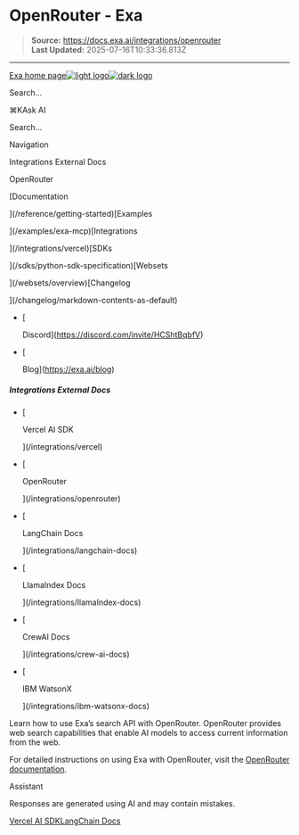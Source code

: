 # OpenRouter - Exa

> **Source:** https://docs.exa.ai/integrations/openrouter  
> **Last Updated:** 2025-07-16T10:33:36.813Z

---

[Exa home page![light logo](https://mintlify.s3.us-west-1.amazonaws.com/exa-52/logo/light.png)![dark logo](https://mintlify.s3.us-west-1.amazonaws.com/exa-52/logo/dark.png)](/)

Search...

⌘KAsk AI

Search...

Navigation

Integrations External Docs

OpenRouter

[Documentation

](/reference/getting-started)[Examples

](/examples/exa-mcp)[Integrations

](/integrations/vercel)[SDKs

](/sdks/python-sdk-specification)[Websets

](/websets/overview)[Changelog

](/changelog/markdown-contents-as-default)

*   [
    
    Discord](https://discord.com/invite/HCShtBqbfV)
*   [
    
    Blog](https://exa.ai/blog)

##### Integrations External Docs

*   [
    
    Vercel AI SDK
    
    
    
    ](/integrations/vercel)
*   [
    
    OpenRouter
    
    
    
    ](/integrations/openrouter)
*   [
    
    LangChain Docs
    
    
    
    ](/integrations/langchain-docs)
*   [
    
    LlamaIndex Docs
    
    
    
    ](/integrations/llamaIndex-docs)
*   [
    
    CrewAI Docs
    
    
    
    ](/integrations/crew-ai-docs)
*   [
    
    IBM WatsonX
    
    
    
    ](/integrations/ibm-watsonx-docs)

Learn how to use Exa’s search API with OpenRouter. OpenRouter provides web search capabilities that enable AI models to access current information from the web.

For detailed instructions on using Exa with OpenRouter, visit the [OpenRouter documentation](https://openrouter.ai/docs/features/web-search).

Assistant

Responses are generated using AI and may contain mistakes.

[Vercel AI SDK](/integrations/vercel)[LangChain Docs](/integrations/langchain-docs)